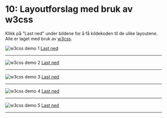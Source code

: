 # 10: Layoutforslag med bruk av w3css

Klikk på "Last ned" under bildene for å få kildekoden til de ulike layoutene. Alle er laget med bruk av [w3css](https://www.w3schools.com/w3css/).

![w3css demo 1](https://raw.githubusercontent.com/fagstoff/IT1/master/Bilder/w3css-demo-1.png)
[Last ned](https://github.com/fagstoff/IT1/blob/master/Oppgaver/Bokfri%20l%C3%A6ring/%40l%C3%B8sningsforslag/10-w3cssdemo-1.html)
<hr>

![w3css demo 2](https://raw.githubusercontent.com/fagstoff/IT1/master/Bilder/w3css-demo-2.png)
[Last ned](https://github.com/fagstoff/IT1/blob/master/Oppgaver/Bokfri%20l%C3%A6ring/%40l%C3%B8sningsforslag/10-w3cssdemo-2.html)
<hr>

![w3css demo 3](https://raw.githubusercontent.com/fagstoff/IT1/master/Bilder/w3css-demo-3.png)
[Last ned](https://github.com/fagstoff/IT1/blob/master/Oppgaver/Bokfri%20l%C3%A6ring/%40l%C3%B8sningsforslag/10-w3cssdemo-3.html)
<hr>

![w3css demo 4](https://raw.githubusercontent.com/fagstoff/IT1/master/Bilder/w3css-demo-4.png)
[Last ned](https://github.com/fagstoff/IT1/blob/master/Oppgaver/Bokfri%20l%C3%A6ring/%40l%C3%B8sningsforslag/10-w3cssdemo-4.html)
<hr>

![w3css demo 5](https://raw.githubusercontent.com/fagstoff/IT1/master/Bilder/w3css-demo-5.png)
[Last ned](https://github.com/fagstoff/IT1/blob/master/Oppgaver/Bokfri%20l%C3%A6ring/%40l%C3%B8sningsforslag/10-w3cssdemo-5.html)
<hr>
